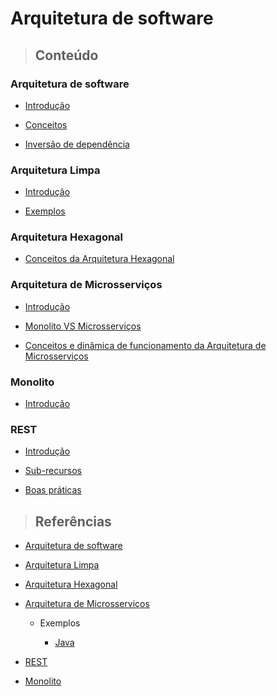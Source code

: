 # Arquitetura de software

> ## **Conteúdo**

### Arquitetura de software

- [Introdução](./introducao.md)

- [Conceitos](./conceitos.md)

- [Inversão de dependência](./dependency-inversion.md)

### Arquitetura Limpa

- [Introdução](./clean-architecture/introducao.md)

- [Exemplos](./clean-architecture/exemples.md)

### Arquitetura Hexagonal

- [Conceitos da Arquitetura Hexagonal](./hexagonal-architecture/conceitos.md)

### Arquitetura de Microsserviços

- [Introdução](./microservices-architecture/introduction.md)

- [Monolito VS Microsserviços](./microservices-architecture/monolito-vs-microsservico.md)

- [Conceitos e dinâmica de funcionamento da Arquitetura de Microsserviços](./microservices-architecture/conceitos.md)

### Monolito

- [Introdução](./monolith/introduction.md)

### REST

- [Introdução](./rest/introducao.md)

- [Sub-recursos](./rest/sub-recursos.md)

- [Boas práticas](./rest/boas-praticas.md)

> ## **Referências**

- [Arquitetura de software](./references.md)

- [Arquitetura Limpa](./clean-architecture/references.md)

- [Arquitetura Hexagonal](./hexagonal-architecture/references.md)

- [Arquitetura de Microsserviços](./microservices-architecture/references.md)

  - Exemplos

    - [Java](./microservices-architecture/examples/java/references.md)

- [REST](./rest/references.md)

- [Monolito](./monolith/references.md)

